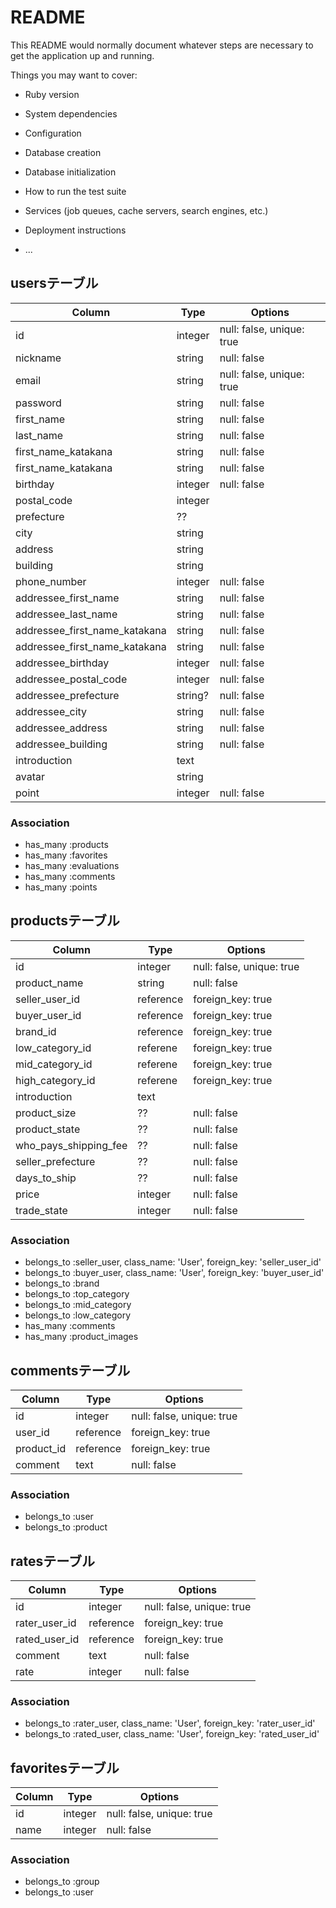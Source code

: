 # README

This README would normally document whatever steps are necessary to get the
application up and running.

Things you may want to cover:

* Ruby version

* System dependencies

* Configuration

* Database creation

* Database initialization

* How to run the test suite

* Services (job queues, cache servers, search engines, etc.)

* Deployment instructions

* ...

## usersテーブル

|Column|Type|Options|
|------|----|-------|
|id|integer|null: false, unique: true|
|nickname|string|null: false|
|email|string|null: false, unique: true|
|password|string|null: false|
|first_name|string|null: false|
|last_name|string|null: false|
|first_name_katakana|string|null: false|
|first_name_katakana|string|null: false|
|birthday|integer|null: false|
|postal_code|integer||
|prefecture|??||
|city|string||
|address|string||
|building|string||
|phone_number|integer|null: false|
|addressee_first_name|string|null: false|
|addressee_last_name|string|null: false|
|addressee_first_name_katakana|string|null: false|
|addressee_first_name_katakana|string|null: false|
|addressee_birthday|integer|null: false|
|addressee_postal_code|integer|null: false|
|addressee_prefecture|string?|null: false|
|addressee_city|string|null: false|
|addressee_address|string|null: false|
|addressee_building|string|null: false|
|introduction|text||
|avatar|string||
|point|integer|null: false|


### Association
- has_many :products
- has_many :favorites
- has_many :evaluations
- has_many :comments
- has_many :points


## productsテーブル

|Column|Type|Options|
|------|----|-------|
|id|integer|null: false, unique: true|
|product_name|string|null: false|
|seller_user_id|reference|foreign_key: true|
|buyer_user_id|reference|foreign_key: true|
|brand_id|reference|foreign_key: true|
|low_category_id|referene|foreign_key: true|
|mid_category_id|referene|foreign_key: true|
|high_category_id|referene|foreign_key: true|
|introduction|text||
|product_size|??|null: false|
|product_state|??|null: false|
|who_pays_shipping_fee|??|null: false|
|seller_prefecture|??|null: false|
|days_to_ship|??|null: false|
|price|integer|null: false|
|trade_state|integer|null: false|

### Association
- belongs_to :seller_user, class_name: 'User', foreign_key: 'seller_user_id'
- belongs_to :buyer_user, class_name: 'User', foreign_key: 'buyer_user_id'
- belongs_to :brand
- belongs_to :top_category
- belongs_to :mid_category
- belongs_to :low_category
- has_many :comments
- has_many :product_images

## commentsテーブル

|Column|Type|Options|
|------|----|-------|
|id|integer|null: false, unique: true|
|user_id|reference|foreign_key: true|
|product_id|reference|foreign_key: true|
|comment|text|null: false|

### Association
- belongs_to :user
- belongs_to :product

## ratesテーブル

|Column|Type|Options|
|------|----|-------|
|id|integer|null: false, unique: true|
|rater_user_id|reference|foreign_key: true|
|rated_user_id|reference|foreign_key: true|
|comment|text|null: false|
|rate|integer|null: false|

### Association
- belongs_to :rater_user, class_name: 'User', foreign_key: 'rater_user_id'
- belongs_to :rated_user, class_name: 'User', foreign_key: 'rated_user_id'


## favoritesテーブル

|Column|Type|Options|
|------|----|-------|
|id|integer|null: false, unique: true|
|name|integer|null: false|

### Association
- belongs_to :group
- belongs_to :user